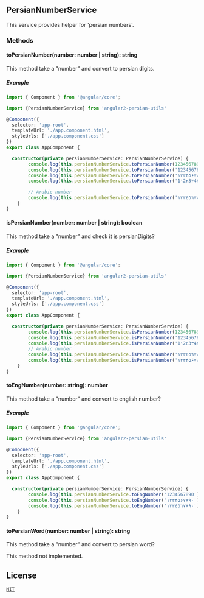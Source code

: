 ## PersianNumberService

This service provides helper for 'persian numbers'.

### Methods

#### toPersianNumber(number: number | string): string

This method take a "number" and convert to persian digits.
##### Example

```typescript
import { Component } from '@angular/core';

import {PersianNumberService} from 'angular2-persian-utils'

@Component({
  selector: 'app-root',
  templateUrl: './app.component.html',
  styleUrls: ['./app.component.css']
})
export class AppComponent {

  constructor(private persianNumberService: PersianNumberService) {
        console.log(this.persianNumberService.toPersianNumber(1234567890));     //۱۲۳۴۵۶۷۸۹۰
        console.log(this.persianNumberService.toPersianNumber('1234567890'));   //۱۲۳۴۵۶۷۸۹۰
        console.log(this.persianNumberService.toPersianNumber('۱۲۳۴۵۶۷۸۹۰'));   //۱۲۳۴۵۶۷۸۹۰
        console.log(this.persianNumberService.toPersianNumber('1۱2۲3۳4۴5۵6۶7۷8۸9۹0۰')); //۱۱۲۲۳۳۴۴۵۵۶۶۷۷۸۸۹۹۰۰

        // Arabic number
        console.log(this.persianNumberService.toPersianNumber('۱۲۳٤٥٦۷۸۹۰'));   ////۱۲۳۴۵۶۷۸۹۰
    }
}
```

#### isPersianNumber(number: number | string): boolean

This method take a "number" and check it is persianDigits?

##### Example

```typescript
import { Component } from '@angular/core';

import {PersianNumberService} from 'angular2-persian-utils'

@Component({
  selector: 'app-root',
  templateUrl: './app.component.html',
  styleUrls: ['./app.component.css']
})
export class AppComponent {

  constructor(private persianNumberService: PersianNumberService) {
        console.log(this.persianNumberService.isPersianNumber(1234567890));     // false
        console.log(this.persianNumberService.isPersianNumber('1234567890'));   // false
        console.log(this.persianNumberService.isPersianNumber('1۱2۲3۳4۴5۵6۶7۷8۸9۹0۰')); // flase
        // Arabic number
        console.log(this.persianNumberService.isPersianNumber('۱۲۳٤٥٦۷۸۹۰'));   // flase
        console.log(this.persianNumberService.isPersianNumber('۱۲۳۴۵۶۷۸۹۰'));   // true
    }
}
```

#### toEngNumber(number: string): number

This method take a "number" and convert to english number?

##### Example

```typescript
import { Component } from '@angular/core';

import {PersianNumberService} from 'angular2-persian-utils'

@Component({
  selector: 'app-root',
  templateUrl: './app.component.html',
  styleUrls: ['./app.component.css']
})
export class AppComponent {

  constructor(private persianNumberService: PersianNumberService) {
        console.log(this.persianNumberService.toEngNumber('1234567890'));   // 1234567890 
        console.log(this.persianNumberService.toEngNumber('۱۲۳۴۵۶۷۸۹۰'));   // 1234567890
        console.log(this.persianNumberService.toEngNumber('۱۲۳٤٥٦۷۸۹۰'));   // throw ۱۲۳٤٥٦۷۸۹۰ is not valid persian Number
    }
}
```

#### toPersianWord(number: number | string): string

This method take a "number" and convert to persian word?

This method not implemented.

## License

[`MIT`](./LICENSE.md)